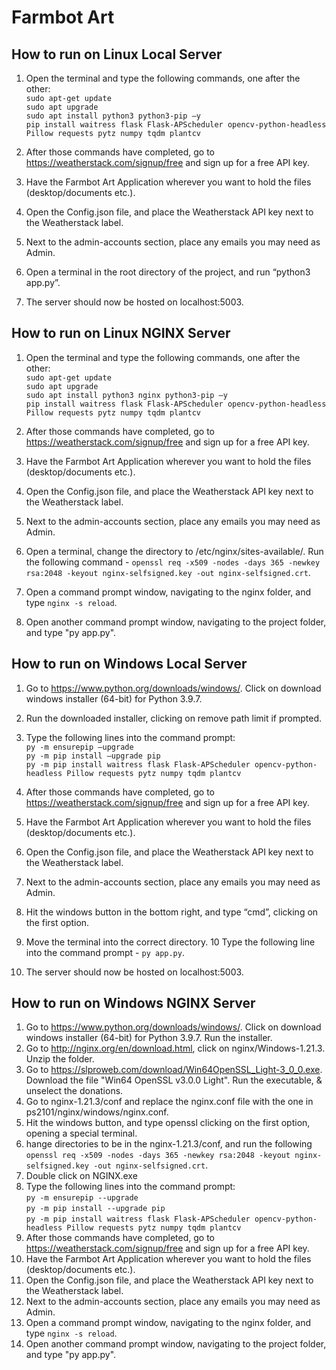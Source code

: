 # Farmbot Art

## How to run on Linux Local Server
1. Open the terminal and type the following commands, one after the other:  
`sudo apt-get update`  
`sudo apt upgrade`  
`sudo apt install python3 python3-pip –y`  
`pip install waitress flask Flask-APScheduler opencv-python-headless Pillow requests pytz numpy tqdm plantcv`

2. After those commands have completed, go to https://weatherstack.com/signup/free and sign up for a free API key.  
3. Have the Farmbot Art Application wherever you want to hold the files (desktop/documents etc.).  
4. Open the Config.json file, and place the Weatherstack API key next to the Weatherstack label.  
5. Next to the admin-accounts section, place any emails you may need as Admin. 
6. Open a terminal in the root directory of the project, and run “python3 app.py”.
7. The server should now be hosted on localhost:5003.

## How to run on Linux NGINX Server
1. Open the terminal and type the following commands, one after the other:  
`sudo apt-get update`  
`sudo apt upgrade`  
`sudo apt install python3 nginx python3-pip –y`  
`pip install waitress flask Flask-APScheduler opencv-python-headless Pillow requests pytz numpy tqdm plantcv`

2. After those commands have completed, go to https://weatherstack.com/signup/free and sign up for a free API key.  
3. Have the Farmbot Art Application wherever you want to hold the files (desktop/documents etc.).  
4. Open the Config.json file, and place the Weatherstack API key next to the Weatherstack label.  
5. Next to the admin-accounts section, place any emails you may need as Admin. 
6. Open a terminal, change the directory to /etc/nginx/sites-available/. Run the following command - `openssl req -x509 -nodes -days 365 -newkey rsa:2048 -keyout nginx-selfsigned.key -out nginx-selfsigned.crt`.
7.  Open a command prompt window, navigating to the nginx folder, and type `nginx -s reload`.
8. Open another command prompt window, navigating to the project folder, and type "py app.py".

## How to run on Windows Local Server
1. Go to https://www.python.org/downloads/windows/. Click on download windows installer (64-bit) for Python 3.9.7. 
2. Run the downloaded installer, clicking on remove path limit if prompted.
3. Type the following lines into the command prompt:  
`py -m ensurepip –upgrade`  
`py -m pip install –upgrade pip`  
`py -m pip install waitress flask Flask-APScheduler opencv-python-headless Pillow requests pytz numpy tqdm plantcv`  

4. After those commands have completed, go to https://weatherstack.com/signup/free and sign up for a free API key.  
5. Have the Farmbot Art Application wherever you want to hold the files (desktop/documents etc.).  
6. Open the Config.json file, and place the Weatherstack API key next to the Weatherstack label.  
7. Next to the admin-accounts section, place any emails you may need as Admin.
8. Hit the windows button in the bottom right, and type “cmd”, clicking on the first option. 
9. Move the terminal into the correct directory.
10 Type the following line into the command prompt - `py app.py`.
11. The server should now be hosted on localhost:5003.

## How to run on Windows NGINX Server
1. Go to https://www.python.org/downloads/windows/. Click on download windows installer (64-bit) for Python 3.9.7. Run the installer.
2. Go to http://nginx.org/en/download.html, click on nginx/Windows-1.21.3. Unzip the folder.
3. Go to https://slproweb.com/download/Win64OpenSSL_Light-3_0_0.exe. Download the file "Win64 OpenSSL v3.0.0 Light". Run the executable, & unselect the donations.
4. Go to nginx-1.21.3/conf and replace the nginx.conf file with the one in ps2101/nginx/windows/nginx.conf.
5. Hit the windows button, and type openssl clicking on the first option, opening a special terminal.
6. hange directories to be in the nginx-1.21.3/conf, and run the following `openssl req -x509 -nodes -days 365 -newkey rsa:2048 -keyout nginx-selfsigned.key -out nginx-selfsigned.crt`.
7. Double click on NGINX.exe
8. Type the following lines into the command prompt:  
`py -m ensurepip --upgrade`  
`py -m pip install --upgrade pip`  
`py -m pip install waitress flask Flask-APScheduler opencv-python-headless Pillow requests pytz numpy tqdm plantcv`  
9. After those commands have completed, go to https://weatherstack.com/signup/free and sign up for a free API key.  
10. Have the Farmbot Art Application wherever you want to hold the files (desktop/documents etc.).  
11. Open the Config.json file, and place the Weatherstack API key next to the Weatherstack label.  
12. Next to the admin-accounts section, place any emails you may need as Admin. 
13.  Open a command prompt window, navigating to the nginx folder, and type `nginx -s reload`.
14. Open another command prompt window, navigating to the project folder, and type "py app.py".